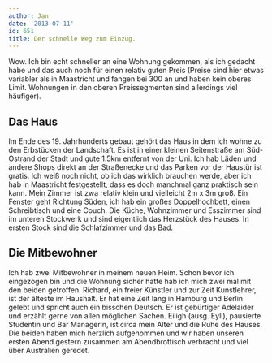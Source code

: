```yaml
---
author: Jan
date: '2013-07-11'
id: 651
title: Der schnelle Weg zum Einzug.
---
```


Wow. Ich bin echt schneller an eine Wohnung gekommen, als ich gedacht habe und das auch noch für einen relativ guten Preis (Preise sind hier etwas variabler als in Maastricht und fangen bei 300 an und haben kein oberes Limit. Wohnungen in den oberen Preissegmenten sind allerdings viel häufiger).

## Das Haus
Im Ende des 19. Jahrhunderts gebaut gehört das Haus in dem ich wohne zu den Erbstücken der Landschaft. Es ist in einer kleinen Seitenstraße am Süd-Ostrand der Stadt und gute 1.5km entfernt von der Uni. Ich hab Läden und andere Shops direkt an der Straßenecke und das Parken vor der Haustür ist gratis. Ich weiß noch nicht, ob ich das wirklich brauchen werde, aber ich hab in Maastricht festgestellt, dass es doch manchmal ganz praktisch sein kann. Mein Zimmer ist zwa relativ klein und vielleicht 2m x 3m groß. Ein Fenster geht Richtung Süden, ich hab ein großes Doppelhochbett, einen Schreibtisch und eine Couch. Die Küche, Wohnzimmer und Esszimmer sind im unteren Stockwerk und sind eigentlich das Herzstück des Hauses. In ersten Stock sind die Schlafzimmer und das Bad.

## Die Mitbewohner
Ich hab zwei Mitbewohner in meinem neuen Heim. Schon bevor ich eingezogen bin und die Wohnung sicher hatte hab ich mich zwei mal mit den beiden getroffen. Richard, ein freier Künstler und zur Zeit Kunstlehrer, ist der älteste im Haushalt. Er hat eine Zeit lang in Hamburg und Berlin gelebt und spricht auch ein bisschen Deutsch. Er ist gebürtiger Adelaider und erzählt gerne von allen möglichen Sachen. Eiligh (ausg. Eyli), pausierte Studentin und Bar Managerin, ist circa mein Alter und die Ruhe des Hauses. Die beiden haben mich herzlich aufgenommen und wir haben unseren ersten Abend gestern zusammen am Abendbrottisch verbracht und viel über Australien geredet.
